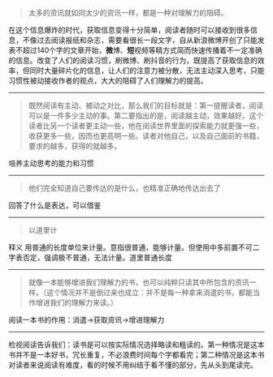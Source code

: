 > 太多的资讯就如同太少的资讯一样，都是一种对理解力的阻碍。

在这个信息爆炸的时代，获取信息变得十分简单，阅读者随时可以接收到很多信息，不像过去阅读报纸和杂志，需要看很长一段文字，自从新浪微博开创了只能发表不超过140个字的文章开始，**微**博、**短**视频等精方式简而快速传播着不一定准确的信息。改变了人们的阅读习惯，刷微博、刷抖音的行为，既提高了获取信息的效率，但同时大量碎片化的信息，让人们的注意力被分散，无法主动深入思考，只能习惯性被动接收作者的观点，大大的阻碍了人们理解力的提高。

-------


> 既然阅读有主动、被动之对比，那么我们的目标就是：第一提醒读者，阅读可以是一件多少主动的事。第二要指出的是，阅读越主动，效果越好。这个读者比另一个读者更主动一些，他在阅读世界里面的探索能力就更强一些，收获更多一些，因而也更高明一些。读者对他自己，以及自己面前的书籍，要求的越多，获得的就越多。

培养主动思考的能力和习惯

-------

> 他们完全知道自己要传达的是什么，也精准正确地传达出去了 

回答了什么是表达，可以借鉴

-------
> 以道里计

释义
用普通的长度单位来计量。意指很普通，能够计量。但使用中多前置不可二字表否定，强调极不普通，无法计量。道里普通长度

-------
> 就像一本能够增进我们理解力的书，也可以纯粹只读其中所包含的资讯一样。（这个情况并不是倒过来也成立：并不是每一种拿来消遣的书，都能当作增进我们的理解力来读。）
 
 阅读一本书的作用：消遣->获取资讯->增进理解力

-------


检视阅读告诉我们：读书是可以按实际情况选择略读和粗读的。第一种情况是这本书并不是一本好书，冗长重复，不必浪费时间每个字都看完；第二种情况是这本书对读者来说阅读有难度，看的时候不用纠结于看不懂的部分，先从头到尾读完。